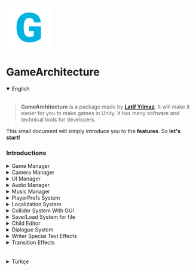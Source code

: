 <div stlye="margin: 0 auto;">
  <img src="https://raw.githubusercontent.com/LatifY/GameArchitecture/main/Assets/GameArchitecture/Sprites/Icons/garc_icon.png", width=120>
</div>

# GameArchitecture
<details open>
  <summary>English</summary>
  <br>
  
  > **GameArchitecture** is a package made by **[Latif Yılmaz](https://latifyilmaz.com)**. It will make it easier for you to make games in Unity. It has many software and technical tools for developers.

This small document will simply introduce you to the **features**. So **let's start!**

### Introductions

<details>
<summary>Game Manager</summary>
<br>
  
> It is the game control center in general. Adjustments such as language, recording, features that should be present in each scene are made. Tag name is "GameManager".
  
### GameManager

> Keeps properties such as what state the game is in (Menu, In Game, Battle, Market, Paused etc.) 
> It has optional [Don't Destroy](https://docs.unity3d.com/ScriptReference/Object.DontDestroyOnLoad.html) feature. 
> It is also used for scene transitions.
  
### GameEditor

> Allows you to manage some adjustments of the game. Such as adding, deleting, changing a new language or adding, deleting, checking [PlayerPrefs](https://docs.unity3d.com/ScriptReference/PlayerPrefs.html). 
  
> It does not require you to write additional code as it shows them by providing an easy interface.

</details>
  
<details>
  <summary>Camera Manager</summary>
</details>

<details>
  <summary>UI Manager</summary>
  <br>
  
  > Adjustments of UI Elements are made with this script. For example, opening a menu or updating the character's score in a text etc. It is located in the [Canvas panel](https://docs.unity3d.com/2020.1/Documentation/Manual/UICanvas.html).
  
> Tag name is "UIManager".

</details>

<details>
  <summary>Audio Manager</summary>
  <br>
  
  > Sounds are kept under this object with the [AudioSource](https://docs.unity3d.com/2020.1/Documentation/Manual/class-AudioSource.html) component. To play these sounds, it is sufficient to call the given key or index to the method. 
  
> Tag name is "AudioManager". 
> It has optional [Don't Destroy](https://docs.unity3d.com/ScriptReference/Object.DontDestroyOnLoad.html) feature. 
  
</details>

<details>
  <summary>Music Manager</summary>
  <br>
  
  > Musics are set under this script. Again sounds are added as well. [Don't Destroy](https://docs.unity3d.com/ScriptReference/Object.DontDestroyOnLoad.html) is also available so it doesn't get lost on scene change.
  
</details>

<details>
  <summary>PlayerPrefs System</summary>
  <br>
  
  > You can edit PlayerPrefs keys and values from ```GameManager (Object) > Game Editor (Script)``` It allows you to get easy saves in 3 data types. It has not relevant to GameArchitecture Save system.
  
</details>

<details>
  <summary>Localization System</summary>
  <br>
  
  > GameArchitecture allows you to support your game in the language you want. For this, you can create or delete the languages you want via ```GameManager (Object) > GameEditor (Script)```
  
  > You can also set the language instantly if you are going to change it for the editor. It is enough to write the texts you will write for languages in the .txt file in ```Resources``` folder. 
  
  > You can write your texts by specifying a key and get texts specific to whichever language you are using with ```MultiLang.GetTranslation("key")```
  
</details>

<details>
  <summary>Collider System With GUI</summary>
  <br>
  
  > Adding the Collider and Collision system with GameArchitecture is simple. You can create more dynamic structure by controlling events with Collider for Trigger or Collision.
  
**Collider Type**
  > Trigger: Trigger doesn't impede physical movement and it is generally used to perform events according to the movements of a player or any object for the specified area. It appears red on the [GUI](https://docs.unity3d.com/ScriptReference/GUI.html). For example, by putting this where the character needs to win the game, you can use Trigger to show the events that will happen when it gets there.
  
  > Collision: It inhibits physical movement. It appears blue on the [GUI](https://docs.unity3d.com/ScriptReference/GUI.html). It is usually used as an obstacle but can be used to summon events such as Trigger. For example, if the character has started to push the box, it can be used to bring animation.

**Tags** 
  > If you want your collider to be effective for specific tags, you can add it to the enter tags section in the component. If left blank, it applies to all tags.
  
**Collider Events**
  > Enter: It is generally used for **Trigger** type. Calls the specified function if an object is entered into it.
  
  > Exit: The logic is the same with **Enter**. It only calls the specified function when an object exits from the area.
  
  > Stay: Stay is called once per physics update for every Collider other that is touching the trigger.
  
**Destroy Collider** 
  > It is recommended to use for trigger type. If any of the specified event types run, the collider object is deleted from the game scene. For example, when the player collects coins, it disappears.
    
  
</details>

<details>
  <summary>Save/Load System for file</summary>
  <br>
  
> It is used to perform saving operations on the file. It is used with the SaveManager object.
  
> Set Variables you want to save into Data Script. And simply save or load with Save Handler.
  
> It saves the data under Assets/Saves. To change save settings, simply change the **SAVE_FOLDER** variable in **SaveSystem** script.
  
> Tag name is "SaveManager"
  
  
</details>
<details>
  <summary>Child Editor</summary>
  <br>
  
  > You can use this component to make mass changes to the sub-objects of any object in the game scene.

- You can change the visibility of child objects in the game scene.
- You can open and close the components of child objects by typing component name as text.
  
</details>
  
<details>
  <summary>Dialogue System</summary>
  <br>
  
  > GameArchitecture has a ready-made dialog system. Include features such as sound by letter or word, special texts, waiting, passing, language support (etc.) Designs are also readily available. You can change it if you want.
  
  > You can edit the "Writer" script by creating boxes in the Dialogue object (prefab). You have to type the sentence directly in the sentence inputs or the key in the language .txt files (Resources folder). If the key is found, it will show according to the file. After event checks whether it will continue other dialogue box or not. You can also call up various events during the dialogue by adding different events.
  
</details>

<details>
  <summary>Writer Special Text Effects</summary>
  <br>
  
  > You can provide customizations for the texts by providing specific tags into Language file. For example; ```<shake>Hello</shake>``` makes the text shake.
  
  ### Wobbly
  
  > It makes the text wave like a flag. For example; ```<wobbly>Hello Player!</wobbly>```
  
  ### Shake
  
  > It makes the text feel like an earthquake is happening. For example; ```<shake>Wooww, What's happening!</shake>```
  
  ### Jelly
  
  > It gives a gel-like animation to the text. For example; ```<jelly>Eww, that's disgusting!</jelly>```
  
  ### Sprites
  
  > It allows the use of various emojis. You can find the emoji code list [here](https://learn.unity.com/tutorial/textmesh-pro-sprite-assets). For example; ```<sprite=6>``` (😂)
  
  ### Colors
  
  > You can also easily change the colors of the texts. It also works with other tags. For example; ```<shake>It looks <color=red>DANGEROUS!</color><shake>```

</details>

<details>
  <summary>Transition Effects</summary>
  <br>
  
  > There are many transition effect animations in GamerArchitecture. These can be used for scene transitions. When the "LoadScene" function in GameManager is used, it automatically uses the transition effect in the scene before and after. In order for these effects to stand on top of other UI elements, it is necessary to put the UI (Canvas) object at the bottom. Tag name is "Transition"
  
 </details>

</details>

<br>
<br>

<details>
   <summary>Türkçe</summary>
   <br>
  
   > **GameArchitecture**, **[Latif Yılmaz](https://latifyilmaz.com)** tarafından hazırlanmış bir pakettir.  Unity'de oyun yapmanızı kolaylaştıracaktır.  Geliştiriciler için birçok yazılım ve teknik araca sahiptir.

 Bu küçük doküman size GameArchitecture paketinin **özelliklerini ve araçlarını** tanıtacaktır.  **Haydi başlayalım!**

 ### Tanıtım

 <details>
 <summary>Game Manager</summary>
 <br>
  
 > Genel olarak oyun kontrol merkezidir.  Her sahnede olması gereken dil, kayıt, özellikler gibi ayarlamalar yapılır.  Etiket adı "GameManager".
  
 ### Game Manager

 > Oyunun hangi durumda olduğu gibi özellikleri tutar (Menü, Oyun İçi, Savaş, Pazar, Duraklatıldı vb.)
 > Opsiyonel [Don't Destroy](https://docs.unity3d.com/ScriptReference/Object.DontDestroyOnLoad.html) özelliğine sahiptir.
 > Sahne geçişleri için de kullanılır.
  
 ### Game Editor

 > Oyunun bazı ayarlarını yönetmenizi sağlar.  Dil desteği ekleme, silme, değiştirme veya [PlayerPrefs](https://docs.unity3d.com/ScriptReference/PlayerPrefs.html) kontrol etme gibi...
  
 > Kolay bir arayüz sağlar. Ek olarak kod yazmanızı gerektirmez.

 </details>

 <details>
   <summary>UI Manager</summary>
   <br>
  
   > UI Elemanlarının ayarlamaları bu script ile yapılır.  Örneğin, bir menü açmak veya bir metindeki karakterin puanını güncellemek vb. [UI Canvas panelinde](https://docs.unity3d.com/2020.1/Documentation/Manual/UICanvas.html) bulunur.
  
 > Etiket adı "UIManager"dır.

 </details>

 <details>
   <summary>Audio Manager</summary>
   <br>
  
   > Sesler [AudioSource](https://docs.unity3d.com/2020.1/Documentation/Manual/class-AudioSource.html) bileşeni ile bu nesnenin altında tutulur.  Bu sesleri çalmak için verilen anahtar veya indeksi metoda çağırmak yeterlidir. Örneğin; ```AudioManager.Instance.PlayClip("JumpSFX")```
  
 > Etiket adı "AudioManager".

 > Opsiyonel [Don't Destroy](https://docs.unity3d.com/ScriptReference/Object.DontDestroyOnLoad.html) özelliğine sahiptir.
  
 </details>

 <details>
   <summary>Music Manager</summary>
   <br>
  
   > Müzikler bu komut dosyası altında ayarlanır. Yine sesler de eklenir. [Don't Destroy](https://docs.unity3d.com/ScriptReference/Object.DontDestroyOnLoad.html) de mevcuttur, böylece sahne değişiminde kaybolmaz.
  
 </details>

 <details>
   <summary>PlayerPrefs Sistemi</summary>
   <br>
  
   > PlayerPrefs anahtarlarını ve değerlerini ```GameManager (Nesne) > Game Editor (Script)``` içinden düzenleyebilirsiniz. 3 veri tipinde kolay kaydetme yapmanızı sağlar.  GameArchitecture Dosya için Kayıt sistemi ile ilgili değildir.
  
 </details>

 <details>
   <summary>Localization(Yerelleştirme) Sistemi</summary>
   <br>
  
   > GameArchitecture, oyununuzu istediğiniz dilde desteklemenizi sağlar.  Bunun için ```GameManager (Object) > GameEditor (Script)``` üzerinden istediğiniz dilleri oluşturabilir veya silebilirsiniz.
  
   > ```GameManager (Object) > GameEditor (Script)``` üzerinden dil ekledikten sonra düzenlemek çok kolay. Diller için yazacağınız anahtar ve metinleri ```Resources``` klasöründeki .txt dosyasına yazmanız yeterlidir.
  
   > ```MultiLang.GetTranslation("key")``` ile bir anahtar belirleyerek metinlerinizi yazabilir ve kullandığınız dile özel metinler alabilirsiniz.
  
 </details>

 <details>
   <summary>GUI ile Collider Sistemi</summary>
   <br>
  
   > Trigger ve Collision sistemini GameArchitecture ile kontrol etmek basittir. Collider objesini Trigger veya Collision olarak ayarlayarak hem arayüz tarafında kolaylık elde edersiniz hem de bazı olayları kontrol ederek daha dinamik bir yapı oluşturabilirsiniz.
  
 **Collider Type**
   > Trigger: Trigger, fiziksel hareketi engellemez ve genellikle belirtilen alan için bir oyuncunun veya herhangi bir nesnenin hareketlerine göre olayları gerçekleştirmek için kullanılır. [GUI](https://docs.unity3d.com/ScriptReference/GUI.html) üzerinde kırmızı görünür. Örneğin, bunu karakterin oyunu kazanması gereken yere koyarak, oraya ulaştığında olacak olayları göstermek için kullanabilirsiniz.
  
   > Collision: Fiziksel hareketi engeller. [GUI](https://docs.unity3d.com/ScriptReference/GUI.html) üzerinde mavi görünür. Genellikle bir engel olarak kullanılır ancak tetikleyici olayları çağırmak için kullanılabilir. Örneğin karakter kutuyu itmeye başladıysa animasyon getirmek için kullanılabilir.

 **Tags**
   > Collider objesinin belirli etiketler için etkili olmasını istiyorsanız, onu bileşendeki etiketleri gir bölümüne ekleyebilirsiniz.  Boş bırakılırsa tüm etiketler için geçerlidir.
  
 **Collider Events**
   > Enter: Genellikle **Trigger** tipi için kullanılır. İçine bir nesne girilmişse belirtilen metodu çağırır.
  
   > Exit: Mantığı **Enter** ile aynıdır. Yalnızca bir nesne alandan çıktığında belirtilen metodu çağırır.
  
   > Stay: Stay, collider'a dokunan diğer her collider için fizik güncellemesi başına bir kez çağrılır.
  
 **Destroy Collider**
   > Trigger tipi için kullanılması tavsiye edilir.  Belirtilen olay türlerinden herhangi biri çalışırsa, collider nesnesi oyun sahnesinden silinir. Örneğin, oyuncu paraları topladığı zaman kaybolur.
    
  
 </details>

 <details>
   <summary>Dosya için Kaydetme/Yükleme Sistemi</summary>
   <br>
  
 > Dosya üzerinde kaydetme işlemleri yapmak için kullanılır. SaveManager nesnesiyle birlikte kullanılır.
  
 > Data Dosyasına kaydetmek istediğiniz değişkenleri Ayarlayın. Ve sadece Save Handler ile kaydedin veya yükleyin.
  
 > Assets/Saves altında verileri kaydeder. Kaydetme ayarlarını değiştirmek için, **SaveSystem** komut dosyasındaki **SAVE_FOLDER** değişkenini değiştirmeniz yeterlidir.
  
 > Etiket adı "SaveManager"
  
  
 </details>
 <details>
   <summary>Child Editor</summary>
   <br>
  
   > Oyun sahnesindeki herhangi bir nesnenin alt nesnelerinde toplu değişiklikler yapmak için bu bileşeni kullanabilirsiniz.

 - Oyun sahnesindeki alt nesnelerin görünürlüğünü değiştirebilirsiniz.
 - Alt nesnelerin bileşenlerini(component) metin olarak bileşen adını yazarak açıp kapatabilirsiniz.
  
 </details>
  
 <details>
   <summary>Diyalog Sistemi</summary>
   <br>
  
   > GameArchitecture hazır bir diyalog sistemine sahiptir. Harf veya kelime başına özel ses, özel metinler, bekleme, geçme, dil desteği (vb.) gibi özellikler içerir. Tasarımlar da hazır olarak mevcuttur. Dilerseniz değiştirebilirsiniz.
  
   > Dialogue nesnesinde (prefab) kutular oluşturarak "Writer" komut dosyasını düzenleyebilirsiniz. Cümleyi doğrudan cümle girişlerine veya anahtarı dil .txt dosyalarında (Resources klasörü) yazmanız gerekir. Anahtar bulunursa dosyaya göre gösterilecektir. Olaydan sonra diğer diyalog kutusuna devam edip etmeyeceğini kontrol eder. Farklı olaylar ekleyerek diyalog sırasında çeşitli olayları da çağırabilirsiniz.
  
 </details>

 <details>
   <summary>Özel Metin Efektleri</summary>
   <br>
  
   > Dil dosyasına belirli etiketler sağlayarak metinler için özelleştirmeler sağlayabilirsiniz. Örneğin;  ```<shake>Merhaba</shake>``` metne deprem etkisi verir.
  
   ### Wave
  
   > Metni bir bayrak gibi dalgalandırır. Örneğin;  ```<wobbly>Merhaba Oyuncu!</wobbly>```
  
   ### Shake
  
   > Metne deprem etkisi verir. Örneğin;  ```<shake>Vay canına, Neler oluyor!</shake>```
  
   ### Jelly
  
   > Metne jel benzeri bir animasyon verir. Örneğin;  ```<jelly>Iyy, bu iğrenç!</jelly>```
  
   ### Sprites(Emoji / Resim)
  
   > Çeşitli emojilerin kullanımına izin verir. Emoji kod listesini [burada](https://learn.unity.com/tutorial/textmesh-pro-sprite-assets) bulabilirsiniz. Örneğin;  ```<sprite=6>``` (😂)
  
   ### Renkler
  
   > Metinlerin renklerini de kolayca değiştirebilirsiniz. Diğer etiketlerle de çalışır.  Örneğin;  ```<shake><color=red>TEHLİKELİ</color> görünüyor!<shake>```

 </details>

 <details>
   <summary>Geçiş Efektleri</summary>
   <br>
  
   > GamerArchitecture'da birçok geçiş efekti animasyonu bulunmaktadır.  Bunlar sahne geçişleri için kullanılabilir.  GameManager'daki ```LoadScene``` işlevi kullanıldığında, sahne öncesi ve sonrası geçiş efektini otomatik olarak kullanır.  Bu efektlerin diğer UI öğelerinin üzerinde durabilmesi için en altta UI (Canvas) nesnesini koymak gerekir.  Etiket adı "Transition"
  
  </details>

 </details>

